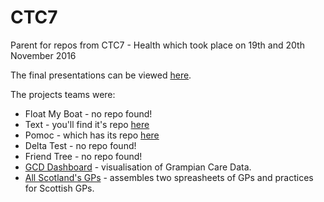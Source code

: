 # CTC7
Parent for repos from CTC7 - Health which took place on 19th and 20th November 2016

The final presentations can be viewed [here](http://codethecity.org/2016/11/ctc7-health-final-presentations/).

The projects teams were:

* Float My Boat - no repo found! 
* Text - you'll find it's repo [here](https://github.com/CodeTheCity/TeamText)
* Pomoc - which has its repo [here](https://github.com/CodeTheCity/pomoc)
* Delta Test - no repo found!
* Friend Tree - no repo found!
* [GCD Dashboard](https://github.com/CodeTheCity/gcd_dashboard) - visualisation of Grampian Care Data. 
* [All Scotland's GPs](https://github.com/CodeTheCity/Health2016_GPs) - assembles two spreasheets of GPs and practices for Scottish GPs.


